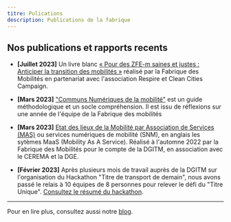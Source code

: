 ```yaml
---
titre: Pulications
description: Publications de la fabrique
---
```


## Nos publications et rapports recents
* **[Juillet 2023]** Un livre blanc [« Pour des ZFE-m saines et justes : Anticiper la transition des mobilités »](https://wiki.lafabriquedesmobilites.fr/wiki/Pour_des_ZFE-m_saines_et_justes_-_Anticiper_la_transition_des_mobilit%C3%A9s) réalisé par la Fabrique des Mobilités en partenariat avec l'association Respire et Clean Cities Campaign.

* **[Mars 2023]** ["Communs Numériques de la mobilité"](https://wiki.lafabriquedesmobilites.fr/wiki/Guide_m%C3%A9thodologique_des_Communs_Num%C3%A9riques_de_la_Mobilit%C3%A9) est un guide méthodologique et un socle compréhension. Il est issu de réflexions sur une année de l'équipe de la Fabrique des mobilités 

* **[Mars 2023]** [Etat des lieux de la Mobilité par Association de Services (MAS)](https://wiki.lafabriquedesmobilites.fr/wiki/Etat_des_les_lieux_des_MAS_en_France) ou services numériques de mobilité (SNM), en anglais les sytèmes MaaS (Mobility As A Service). Réalisé à l'automne 2022 par la Fabrique des Mobilités pour le compte de la DGITM, en association avec le CEREMA et la DGE. 

* **[Février 2023]** Après plusieurs mois de travail auprès de la DGITM sur l'organisation du Hackathon "Titre de transport de demain", nous avons passé le relais à 10 équipes de 8 personnes pour relever le défi du "Titre Unique". [Consultez le résumé du hackathon](https://wiki.lafabriquedesmobilites.fr/wiki/Hackathon_%22Titre_de_Transport_de_demain%22).

---

Pour en lire plus, consultez aussi notre [blog](/blog).